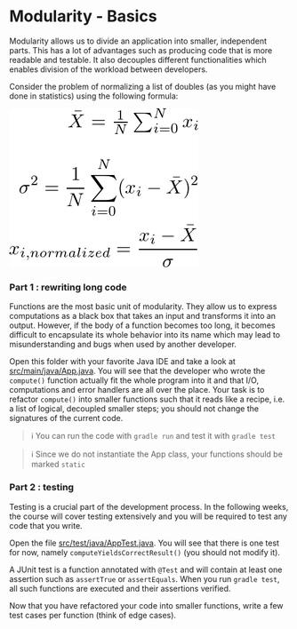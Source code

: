 # Modularity - Basics

Modularity allows us to divide an application into smaller, independent parts. This has a lot of advantages such as producing code that is more readable and testable. It also decouples different functionalities which enables division of the workload between developers.

Consider the problem of normalizing a list of doubles (as you might have done in statistics) using the following formula:

![](latex_normalized.png)

### Part 1 : rewriting long code

Functions are the most basic unit of modularity. They allow us to express computations as a black box that takes an input and transforms it into an output. However, if the body of a function becomes too long, it becomes difficult to encapsulate its whole behavior into its name which may lead to misunderstanding and bugs when used by another developer.

Open this folder with your favorite Java IDE and take a look at [src/main/java/App.java](src/main/java/App.java). You will see that the developer who wrote the `compute()` function actually fit the whole program into it and that I/O, computations and error handlers are all over the place. Your task is to refactor `compute()` into smaller functions such that it reads like a recipe, i.e. a list of logical, decoupled smaller steps; you should not change the signatures of the current code.

> :information_source: You can run the code with `gradle run` and test it with `gradle test`

> :information_source: Since we do not instantiate the App class, your functions should be marked `static`

### Part 2 : testing

Testing is a crucial part of the development process. In the following weeks, the course will cover testing extensively and you will be required to test any code that you write.

Open the file [src/test/java/AppTest.java](src/test/java/AppTest.java). You will see that there is one test for now, namely `computeYieldsCorrectResult()` (you should not modify it).

A JUnit test is a function annotated with `@Test` and will contain at least one assertion such as `assertTrue` or `assertEquals`. When you run `gradle test`, all such functions are executed and their assertions verified.

Now that you have refactored your code into smaller functions, write a few test cases per function (think of edge cases).
